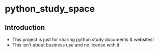 # python_study_space
## Introduction
* This project is just for sharing python study documents & websites!
* This isn't about business use and no license with it.
